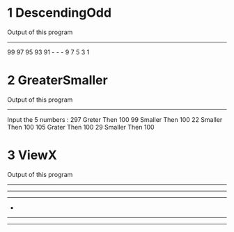 # 1 DescendingOdd
Output of this program
__________________________

99 97 95 93 91 - - - 9 7 5 3 1

# 2 GreaterSmaller
Output of this program
__________________________

Input the 5 numbers :
297
Greter Then 100
99
Smaller Then 100
22
Smaller Then 100
105
Grater Then 100
29
Smaller Then 100

# 3 ViewX
Output of this program
__________________________
*****
 ***
  *
 ***
*****
